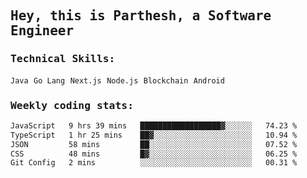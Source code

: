 <samp>
    <h2>Hey, this is Parthesh, a Software Engineer</h2>
    <h3>Technical Skills: </h3>
    <code>Java</code> <code>Go Lang</code> <code>Next.js</code> <code>Node.js</code> <code>Blockchain</code> <code>Android</code>
    <h3>Weekly coding stats:</h3>
<!--START_SECTION:waka-->

```txt
JavaScript   9 hrs 39 mins   ██████████████████▓░░░░░░   74.23 %
TypeScript   1 hr 25 mins    ██▓░░░░░░░░░░░░░░░░░░░░░░   10.94 %
JSON         58 mins         ██░░░░░░░░░░░░░░░░░░░░░░░   07.52 %
CSS          48 mins         █▓░░░░░░░░░░░░░░░░░░░░░░░   06.25 %
Git Config   2 mins          ░░░░░░░░░░░░░░░░░░░░░░░░░   00.31 %
```

<!--END_SECTION:waka-->
</samp>
